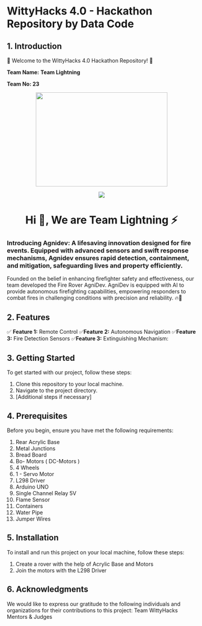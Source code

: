 # WittyHacks 4.0 - Hackathon Repository by Data Code

## 1. Introduction

🚀 Welcome to the WittyHacks 4.0 Hackathon Repository! 🎉

**Team Name:** **Team Lightning**

**Team No: 23**
  
<div id="header" align="center">

  <img src="https://camo.githubusercontent.com/c1dcb74cc1c1835b1d716f5051499a2814c683c806b15f04b0eba492863703e9/68747470733a2f2f63646e2e6472696262626c652e636f6d2f75736572732f3733303730332f73637265656e73686f74732f363538313234332f6176656e746f2e676966" width="350" height="250"/>
</div>

<!---GIF--->
<p  align="center">
<img src="https://user-images.githubusercontent.com/73097560/115834477-dbab4500-a447-11eb-908a-139a6edaec5c.gif">             
<br>

<h1 align="center">Hi 👋, We are Team Lightning ⚡</h1>
<h3 align="">Introducing Agnidev: A lifesaving innovation designed for fire events. Equipped with advanced sensors and swift response mechanisms, Agnidev ensures rapid detection, containment, and mitigation, safeguarding lives and property efficiently.</h3>

Founded on the belief in enhancing firefighter safety and effectiveness, our team developed the Fire Rover AgniDev. AgniDev is equipped with AI to provide autonomous firefighting capabilities, empowering responders to combat fires in challenging conditions with precision and reliability. 🔥💪

## 2. Features

✅ **Feature 1:** Remote Control
✅**Feature 2:** Autonomous Navigation
✅**Feature 3:** Fire Detection Sensors
✅**Feature 3:** Extinguishing Mechanism:

## 3. Getting Started

To get started with our project, follow these steps:

1. Clone this repository to your local machine.
2. Navigate to the project directory.
3. [Additional steps if necessary]

## 4. Prerequisites

Before you begin, ensure you have met the following requirements:

1. Rear Acrylic Base
2. Metal Junctions
3. Bread Board
4. Bo- Motors ( DC-Motors )
5. 4 Wheels
6. 1 - Servo Motor
7. L298 Driver
8. Arduino UNO
9. Single Channel Relay 5V
10. Flame Sensor
11. Containers
12. Water Pipe
13. Jumper Wires

## 5. Installation

To install and run this project on your local machine, follow these steps:

1. Create a rover with the help of Acrylic Base and Motors
2. Join the motors with the L298 Driver

## 6. Acknowledgments

We would like to express our gratitude to the following individuals and organizations for their contributions to this project: Team WittyHacks Mentors & Judges
